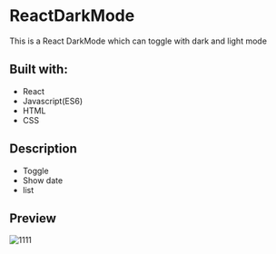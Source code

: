 # ReactDarkMode

This is a React DarkMode which can toggle with dark and light mode

## Built with: 
 
- React
- Javascript(ES6)  
- HTML
- CSS      

## Description 

- Toggle
- Show date
- list

## Preview 
![1111](https://user-images.githubusercontent.com/65179725/154669872-f560da77-561f-417f-a3da-381dfc4ee6c5.PNG)
